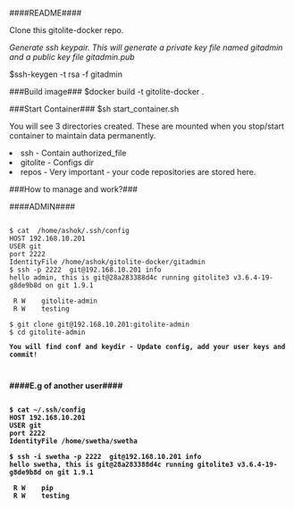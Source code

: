 ####README####

Clone this gitolite-docker repo.

*Generate ssh keypair. This will generate a private key file named gitadmin and a public key file gitadmin.pub*

$ssh-keygen -t rsa -f gitadmin

###Build image###
$docker build -t gitolite-docker . 

###Start Container###
$sh start_container.sh

<p>
You will see 3 directories created. 
These are mounted when you stop/start container to maintain data permanently. 
<br>
<li>ssh - Contain authorized_file      
<li>gitolite  - Configs dir
<li>repos  - Very important - your code repositories are stored here.
</p>

###How to manage and work?###

####ADMIN####

<pre><code>
$ cat  /home/ashok/.ssh/config 
HOST 192.168.10.201
USER git
port 2222
IdentityFile /home/ashok/gitolite-docker/gitadmin
$ ssh -p 2222  git@192.168.10.201 info
hello admin, this is git@28a283388d4c running gitolite3 v3.6.4-19-g8de9b8d on git 1.9.1

 R W	gitolite-admin
 R W	testing

$ git clone git@192.168.10.201:gitolite-admin
$ cd gitolite-admin
<p><b>You will find conf and keydir - Update config, add your user keys and commit!</p>
</pre></code>
####E.g of another user####
<pre><code>
$ cat ~/.ssh/config 
HOST 192.168.10.201
USER git
port 2222
IdentityFile /home/swetha/swetha

$ ssh -i swetha -p 2222  git@192.168.10.201 info
hello swetha, this is git@28a283388d4c running gitolite3 v3.6.4-19-g8de9b8d on git 1.9.1

 R W	pip
 R W	testing
</pre></code>

